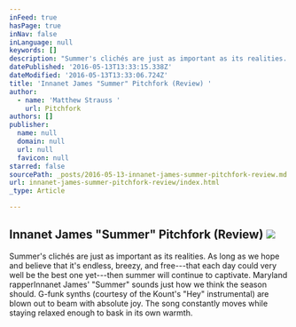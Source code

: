 ```yaml
---
inFeed: true
hasPage: true
inNav: false
inLanguage: null
keywords: []
description: "Summer's clichés are just as important as its realities. As long as we hope and believe that it's endless, breezy, and free—that each day could very well be the best one yet—then summer will continue to captivate. Maryland rapperInnanet James' \"Summer\" sounds just how we think the season should. G-funk synths (courtesy of the Kount's \"Hey\" instrumental) are blown out to beam with absolute joy. The song constantly moves while staying relaxed enough to bask in its own warmth."
datePublished: '2016-05-13T13:33:15.338Z'
dateModified: '2016-05-13T13:33:06.724Z'
title: 'Innanet James "Summer" Pitchfork (Review) '
author:
  - name: 'Matthew Strauss '
    url: Pitchfork
authors: []
publisher:
  name: null
  domain: null
  url: null
  favicon: null
starred: false
sourcePath: _posts/2016-05-13-innanet-james-summer-pitchfork-review.md
url: innanet-james-summer-pitchfork-review/index.html
_type: Article

---
```

## Innanet James "Summer" Pitchfork (Review) ![](https://the-grid-user-content.s3-us-west-2.amazonaws.com/ceee2a41-6bad-44e3-b3cb-550beb97e417.jpg)

Summer's clichés are just as important as its realities. As long as we hope and believe that it's endless, breezy, and free---that each day could very well be the best one yet---then summer will continue to captivate. Maryland rapperInnanet James' "Summer" sounds just how we think the season should. G-funk synths (courtesy of the Kount's "Hey" instrumental) are blown out to beam with absolute joy. The song constantly moves while staying relaxed enough to bask in its own warmth.